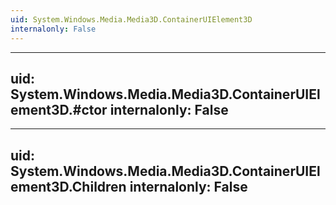 ```yaml
---
uid: System.Windows.Media.Media3D.ContainerUIElement3D
internalonly: False
---
```


---
uid: System.Windows.Media.Media3D.ContainerUIElement3D.#ctor
internalonly: False
---

---
uid: System.Windows.Media.Media3D.ContainerUIElement3D.Children
internalonly: False
---
